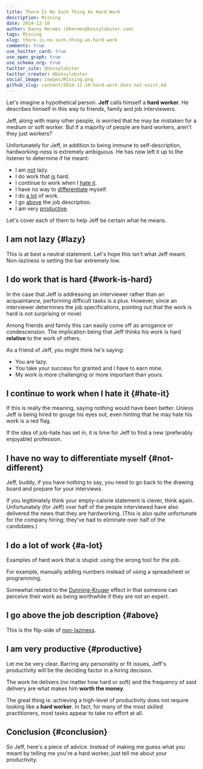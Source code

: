 ```yaml
---
title: There Is No Such Thing As Hard Work
description: Missing
date: 2014-12-10
author: Danny Hermes (dhermes@bossylobster.com)
tags: Missing
slug: there-is-no-such-thing-as-hard-work
comments: true
use_twitter_card: true
use_open_graph: true
use_schema_org: true
twitter_site: @bossylobster
twitter_creator: @bossylobster
social_image: images/Missing.png
github_slug: content/2014-12-10-hard-work-does-not-exist.md
---
```


Let's imagine a hypothetical person. **Jeff**
calls himself a **hard worker**. He describes himself in this way to
friends, family and job interviewers.

Jeff, along with many other people, is worried that he may be mistaken
for a medium or soft worker. But if a majority of people are hard
workers, aren't they just workers?

Unfortunately for Jeff, in addition to being immune to self-description,
hardworking-ness is extremely ambiguous. He has now left it up to the
listener to determine if he meant:

- I am [not](#lazy) lazy.
- I do work that [is](#work-is-hard) hard.
- I continue to work when I [hate it](#hate-it).
- I have no way to [differentiate](#not-different) myself.
- I do [a lot](#a-lot) of work.
- I go [above](#above) the job description.
- I am very [productive](#productive).

Let's cover each of them to help Jeff be certain what he means.

## I am not lazy {#lazy}

This is at best a neutral statement. Let's hope this isn't what Jeff meant.
Non-laziness is setting the bar extremely low.

## I do work that is hard {#work-is-hard}

In the case that Jeff is addressing an interviewer rather than an
acquaintance, performing difficult tasks is a plus. However,
since an interviewer determines the job specifications, pointing out
that the work is hard is not surprising or novel.

Among friends and family this can easily come off as arrogance or
condescension. The implication being that Jeff thinks his work is
hard **relative** to the work of others.

As a friend of Jeff, you might think he's saying:

- You are lazy.
- You take your success for granted and I have to earn mine.
- My work is more challenging or more important than yours.

## I continue to work when I hate it {#hate-it}

If this is really the meaning, saying nothing would have been better.
Unless Jeff is being hired to gouge his eyes out, even hinting that
he may hate his work is a red flag.

If the idea of job-hate has set in, it is time for Jeff to
find a new (preferably enjoyable) profession.

## I have no way to differentiate myself {#not-different}

Jeff, buddy, if you have nothing to say, you need to go back to the
drawing board and prepare for your interviews.

If you legitimately think your empty-calorie statement is clever,
think again. Unfortunately (for Jeff) over half of the people
interviewed have also delivered the news that they are hardworking.
(This is also quite unfortunate for the company hiring; they've had to
eliminate over half of the candidates.)

## I do a lot of work {#a-lot}

Examples of hard work that is stupid: using the wrong tool for the job.

For example, manually adding numbers instead of using a spreadsheet
or programming.

Somewhat related to the [Dunning-Kruger][1] effect in that someone
can perceive their work as being worthwhile if they are not an expert.

## I go above the job description {#above}

This is the flip-side of [non-laziness](#lazy).

## I am very productive {#productive}

Let me be very clear. Barring any personality or fit issues,
Jeff's productivity will be the deciding factor in a hiring
decision.

The work he delivers (no matter how hard or soft) and the frequency
of said delivery are what makes him **worth the money**.

The great thing is: achieving a high-level of productivity does not
require looking like a **hard worker**. In fact, for many of the most
skilled practitioners, most tasks appear to take no effort at all.

## Conclusion {#conclusion}

So Jeff, here's a piece of advice. Instead of making me guess what
you meant by telling me you're a hard worker, just tell me about
your productivity.

[1]: http://en.wikipedia.org/wiki/Dunning-Kruger_effect
